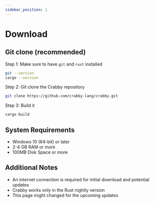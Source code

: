```yaml
---
sidebar_position: 1
---
```


# Download

## Git clone (recommended)

Step 1: Make sure to have `git` and `rust` installed

```bash
git --version
cargo --version
```

Step 2: Git clone the Crabby repository

```bash
git clone https://github.com/crabby-lang/crabby.git
```

Step 3: Build it

```bash
cargo build
```

## System Requirements

* Windows 10 (64-bit) or later
* 2-4 GB RAM or more
* 100MB Disk Space or more

## Additional Notes

* An internet connection is required for initial download and potential updates
* Crabby works only in the Rust nightly version
* This page might changed for the upcoming updates
